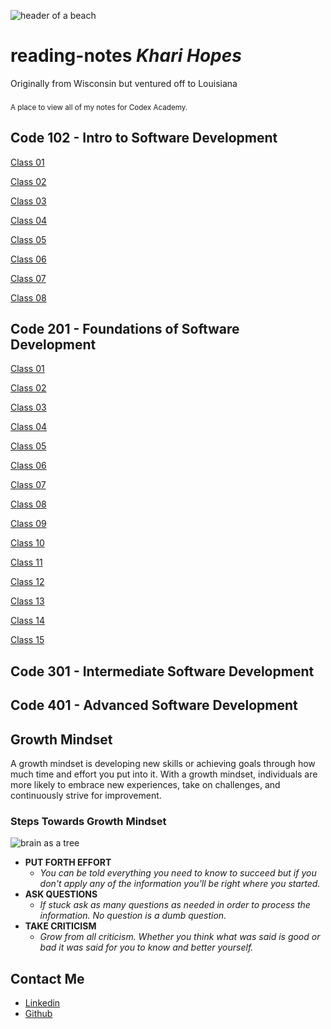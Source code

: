 ![header of a beach](https://fraserisland-australia.com/wp-content/uploads/2016/11/8.Fraser-Island-Beaches-Header.jpg)

# __reading-notes__ _Khari Hopes_
Originally from Wisconsin but ventured off to Louisiana
###
<sub>A place to view all of my notes for Codex Academy.

## Code 102 - Intro to Software Development

[Class 01](code-102/class-01.md)

[Class 02](code-102/class-02.md)

[Class 03](code-102/class-03.md)

[Class 04](code-102/class-04.md)

[Class 05](code-102/class-05.md)

[Class 06](code-102/class-06.md)

[Class 07](code-102/class-07.md)

[Class 08](code-102/class-08.md)

## Code 201 - Foundations of Software Development

[Class 01](code-201/class-01.md)

[Class 02](code-201/class-02.md)

[Class 03](code-201/class-03.md)

[Class 04](code-201/class-04.md)

[Class 05](code-201/class-05.md)

[Class 06](code-201/class-06.md)

[Class 07](code-201/class-07.md)

[Class 08](code-201/class-08.md)

[Class 09](code-201/class-09.md)

[Class 10](code-201/class-10.md)

[Class 11](code-201/class-11.md)

[Class 12](code-201/class-12.md)

[Class 13](code-201/class-13.md)

[Class 14](code-201/class-14.md)

[Class 15](code-201/class-15.md)

## Code 301 - Intermediate Software Development

## Code 401 - Advanced Software Development


## Growth Mindset
A growth mindset is developing new skills or achieving goals through how much time and effort you put into it. With a growth mindset, individuals are more likely to embrace new experiences, take on challenges, and continuously strive for improvement.

### Steps Towards Growth Mindset

![brain as a tree](https://cdn.pixabay.com/photo/2023/04/10/00/39/ai-generated-7912531_1280.jpg)
* __PUT FORTH EFFORT__
  * _You can be told everything you need to know to succeed but if you don't apply any of the information you'll be right where you started._
* __ASK QUESTIONS__
  * _If stuck ask as many questions as needed in order to process the information. No question is a dumb question._
* __TAKE CRITICISM__ 
  * _Grow from all criticism. Whether you think what was said is good or bad it was said for you to know and better yourself._
  
## __Contact Me__
- [Linkedin](https://www.linkedin.com/in/kharihopes/)
- [Github](https://github.com/khari-hopes/)

